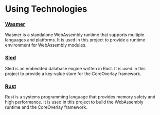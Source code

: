 # Using Technologies

### [Wasmer](https://wasmer.io/)

Wasmer is a standalone WebAssembly runtime that supports multiple languages and platforms. It is used in this project to provide a runtime environment for WebAssembly modules.

### [Sled]()
Sled is an embedded database engine written in Rust. It is used in this project to provide a key-value store for the CoreOverlay framework.

### [Rust](https://www.rust-lang.org/)

Rust is a systems programming language that provides memory safety and high performance. It is used in this project to build the WebAssembly runtime and the CoreOverlay framework.
